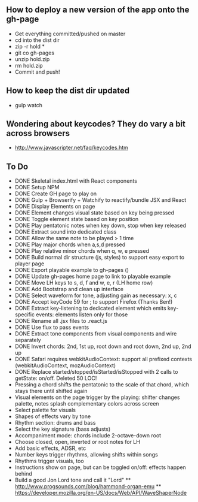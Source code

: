 ## How to deploy a new version of the app onto the gh-page

* Get everything committed/pushed on master
* cd into the dist dir
* zip -r hold *
* git co gh-pages
* unzip hold.zip
* rm hold.zip
* Commit and push!

## How to keep the dist dir updated

* gulp watch

## Wondering about keycodes? They do vary a bit across browsers

* http://www.javascripter.net/faq/keycodes.htm

## To Do

* DONE Skeletal index.html with React components
* DONE Setup NPM
* DONE Create GH page to play on
* DONE Gulp + Browserify + Watchify to reactify/bundle JSX and React
* DONE Display Elements on page
* DONE Element changes visual state based on key being pressed
* DONE Toggle element state based on key position
* DONE Play pentatonic notes when key down, stop when key released
* DONE Extract sound into dedicated class
* DONE Allow the same note to be played > 1 time
* DONE Play major chords when a,s,d pressed
* DONE Play relative minor chords when q, w, e pressed
* DONE Build normal dir structure (js, styles) to support easy export to player page
* DONE Export playable example to gh-pages ()
* DONE Update gh-pages home page to link to playable example
* DONE Move LH keys to s, d, f and w, e, r (LH home row)
* DONE Add Bootstrap and clean up interface
* DONE Select waveform for tone, adjusting gain as necessary: x, c
* DONE Accept keyCode 59 for ; to support Firefox (Thanks Ben!)
* DONE Extract key-listening to dedicated element which emits key-specific events: elements listen only for those
* DONE Rename all .jsx files to .react.js
* DONE Use flux to pass events
* DONE Extract tone components from visual components and wire separately
* DONE Invert chords: 2nd, 1st up, root down and root down, 2nd up, 2nd up 
* DONE Safari requires webkitAudioContext: support all prefixed contexts (webkitAudioContext, mozAudioContext)
* DONE Replace started/stopped/isStarted/isStopped with 2 calls to getState: on/off. Deleted 50 LOC!
* Pressing a chord shifts the pentatonic to the scale of that chord, which stays there until shifted again
* Visual elements on the page trigger by the playing: shifter changes palette, notes splash complementary colors across screen
* Select palette for visuals
* Shapes of effects vary by tone
* Rhythm section: drums and bass
* Select the key signature (bass adjusts)
* Accompaniment mode: chords include 2-octave-down root
* Choose closed, open, inverted or root notes for LH
* Add basic effects, ADSR, etc
* Number keys trigger rhythms, allowing shifts within songs
* Rhythms trigger visuals, too
* Instructions show on page, but can be toggled on/off: effects happen behind
* Build a good Jon Lord tone and call it "Lord"
** http://www.progsounds.com/blog/hammond-organ-emu
** https://developer.mozilla.org/en-US/docs/Web/API/WaveShaperNode